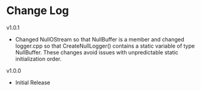 # Change Log

v1.0.1

- Changed NullOStream so that NullBuffer is a member and changed logger.cpp
  so that CreateNullLogger() contains a static variable of type NullBuffer.
  These changes avoid issues with unpredictable static initialization order.

v1.0.0

- Initial Release
